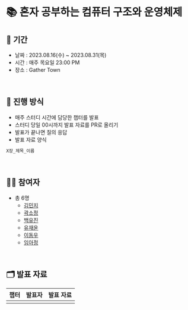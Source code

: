 # 📚 혼자 공부하는 컴퓨터 구조와 운영체제


## 📅 기간
- 날짜 : 2023.08.16(수) ~ 2023.08.31(목)
- 시간 : 매주 목요일 23:00 PM
- 장소 : Gather Town

<br>

## 📜 진행 방식

- 매주 스터디 시간에 담당한 챕터를 발표
- 스터디 당일 00시까지 발표 자료를 PR로 올리기 
- 발표가 끝나면 질의 응답
- 발표 자료 양식
```java
X장_제목_이름
```

<br>

## 🙋🏻 참여자

- 총 6명
  - [김민지](https://github.com/kimhalin)
  - [곽소정](https://github.com/ssojungg)
  - [백유진](https://github.com/rachel4w2)
  - [유재윤](https://github.com/yoojaeyoonGit)
  - [이동우](https://github.com/dongwooooooo)
  - [임아정](https://github.com/ajaj0123)

<br>

## 🗂️ 발표 자료

| 챕터     | 발표자   | 발표 자료 |
|--------|-----------------|-------|
|  | |   
